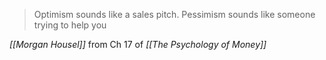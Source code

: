 > Optimism sounds like a sales pitch. Pessimism sounds like someone trying to help you

*[[Morgan Housel]]* from Ch 17 of *[[The Psychology of Money]]*